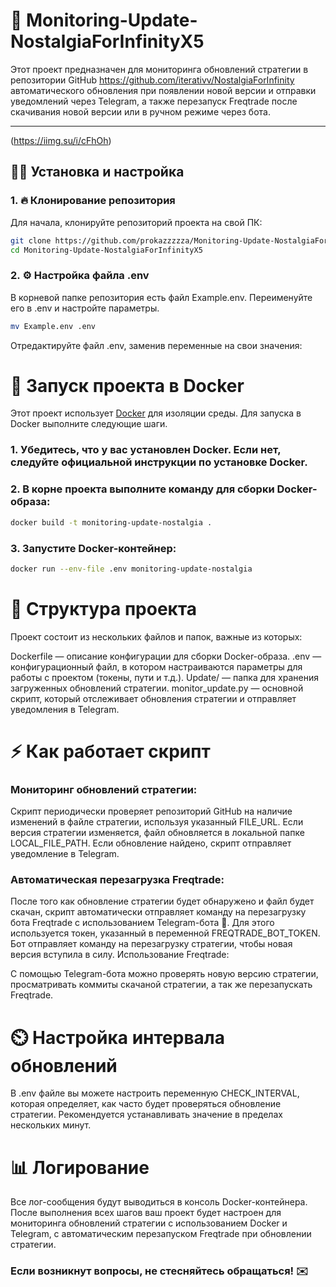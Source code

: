 # 📜 Monitoring-Update-NostalgiaForInfinityX5

Этот проект предназначен для мониторинга обновлений стратегии в репозитории GitHub https://github.com/iterativv/NostalgiaForInfinity автоматического обновления при появлении новой версии и отправки уведомлений через Telegram, а также перезапуск Freqtrade после скачивания новой версии или в ручном режиме через бота.

---
(https://iimg.su/i/cFhOh)

## 🧑‍💻 Установка и настройка

### 1. 🔥 Клонирование репозитория

Для начала, клонируйте репозиторий проекта на свой ПК:

```bash
git clone https://github.com/prokazzzzza/Monitoring-Update-NostalgiaForInfinityX5.git
cd Monitoring-Update-NostalgiaForInfinityX5
```
### 2. ⚙️ Настройка файла .env
В корневой папке репозитория есть файл Example.env. Переименуйте его в .env и настройте параметры.
```bash
mv Example.env .env
```
Отредактируйте файл .env, заменив переменные на свои значения:

# 🐳 Запуск проекта в Docker
Этот проект использует [Docker](https://www.docker.com/) для изоляции среды. Для запуска в Docker выполните следующие шаги.

### 1. Убедитесь, что у вас установлен Docker. Если нет, следуйте официальной инструкции по установке Docker.

### 2. В корне проекта выполните команду для сборки Docker-образа:
```bash
docker build -t monitoring-update-nostalgia .
```
### 3. Запустите Docker-контейнер:
```bash
docker run --env-file .env monitoring-update-nostalgia
```
# 📁 Структура проекта
Проект состоит из нескольких файлов и папок, важные из которых:

Dockerfile — описание конфигурации для сборки Docker-образа.
.env — конфигурационный файл, в котором настраиваются параметры для работы с проектом (токены, пути и т.д.).
Update/ — папка для хранения загруженных обновлений стратегии.
monitor_update.py — основной скрипт, который отслеживает обновления стратегии и отправляет уведомления в Telegram.

# ⚡ Как работает скрипт
### Мониторинг обновлений стратегии:

Скрипт периодически проверяет репозиторий GitHub на наличие изменений в файле стратегии, используя указанный FILE_URL.
Если версия стратегии изменяется, файл обновляется в локальной папке LOCAL_FILE_PATH.
Если обновление найдено, скрипт отправляет уведомление в Telegram.

### Автоматическая перезагрузка Freqtrade:

После того как обновление стратегии будет обнаружено и файл будет скачан, скрипт автоматически отправляет команду на перезагрузку бота Freqtrade с использованием Telegram-бота 🤖.
Для этого используется токен, указанный в переменной FREQTRADE_BOT_TOKEN. Бот отправляет команду на перезагрузку стратегии, чтобы новая версия вступила в силу.
Использование Freqtrade:

С помощью Telegram-бота можно проверять новую версию стратегии, просматривать коммиты скачаной стратегии, а так же перезапускать Freqtrade.

# ⏲️ Настройка интервала обновлений
В .env файле вы можете настроить переменную CHECK_INTERVAL, которая определяет, как часто будет проверяться обновление стратегии. Рекомендуется устанавливать значение в пределах нескольких минут.

# 📊 Логирование
Все лог-сообщения будут выводиться в консоль Docker-контейнера.
После выполнения всех шагов ваш проект будет настроен для мониторинга обновлений стратегии с использованием Docker и Telegram, с автоматическим перезапуском Freqtrade при обновлении стратегии.

### Если возникнут вопросы, не стесняйтесь обращаться! ✉️

